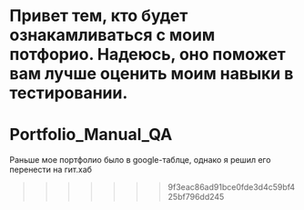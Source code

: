 
Привет тем, кто будет ознакамливаться с моим потфорио.
Надеюсь, оно поможет вам лучше оценить моим навыки в тестировании.
=======
# Portfolio_Manual_QA
Раньше мое портфолио было в google-таблце, однако я решил его перенести на гит.хаб
>>>>>>> 9f3eac86ad91bce0fde3d4c59bf425bf796dd245
